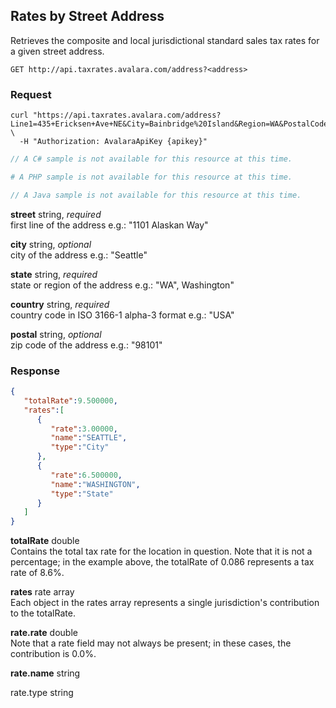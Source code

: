## Rates by Street Address

Retrieves the composite and local jurisdictional standard sales tax rates for a given street address.

`GET http://api.taxrates.avalara.com/address?<address>`

### Request

```shell
curl "https://api.taxrates.avalara.com/address?Line1=435+Ericksen+Ave+NE&City=Bainbridge%20Island&Region=WA&PostalCode=98110" \
  -H "Authorization: AvalaraApiKey {apikey}"
```

```csharp
// A C# sample is not available for this resource at this time.

```

```php
# A PHP sample is not available for this resource at this time.

```

```java
// A Java sample is not available for this resource at this time.

```

**street** string, *required*   
first line of the address e.g.: "1101 Alaskan Way" 

**city** string, *optional*    
city of the address e.g.: "Seattle"

**state** string, *required*  
state  or region of the address e.g.: "WA", Washington"

**country** string, *required*  
country code in ISO 3166-1 alpha-3 format e.g.: "USA"
    
**postal** string, *optional*  
zip code of the address e.g.: "98101"


### Response

```json
{ 
   "totalRate":9.500000,
   "rates":[ 
      { 
         "rate":3.00000,
         "name":"SEATTLE",
         "type":"City"
      },
      { 
         "rate":6.500000,
         "name":"WASHINGTON",
         "type":"State"
      }
   ]
}
```

**totalRate** double  
Contains the total tax rate for the location in question. Note that it is not a percentage; in the example above, the totalRate of 0.086 represents a tax rate of 8.6%.

**rates** rate array  
Each object in the rates array represents a single jurisdiction's contribution to the totalRate.

**rate.rate** double  
Note that a rate field may not always be present; in these cases, the contribution is 0.0%.

**rate.name** string

rate.type string  